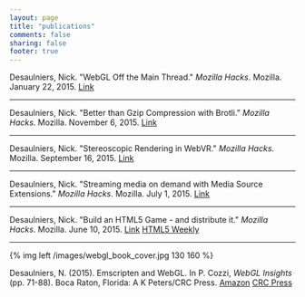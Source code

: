 ```yaml
---
layout: page
title: "publications"
comments: false
sharing: false
footer: true
---
```


Desaulniers, Nick. "WebGL Off the Main Thread." *Mozilla Hacks*. Mozilla. January 22, 2015. [Link](https://hacks.mozilla.org/2016/01/webgl-off-the-main-thread/)

---

Desaulniers, Nick. "Better than Gzip Compression with Brotli." *Mozilla Hacks*. Mozilla. November 6, 2015. [Link](https://hacks.mozilla.org/2015/11/better-than-gzip-compression-with-brotli/)

---

Desaulniers, Nick. "Stereoscopic Rendering in WebVR." *Mozilla Hacks*. Mozilla. September 16, 2015. [Link](https://hacks.mozilla.org/2015/09/stereoscopic-rendering-in-webvr/)

---

Desaulniers, Nick. "Streaming media on demand with Media Source Extensions." *Mozilla Hacks*. Mozilla. July 1, 2015. [Link](https://hacks.mozilla.org/2015/07/streaming-media-on-demand-with-media-source-extensions/)

---

Desaulniers, Nick. "Build an HTML5 Game - and distribute it." *Mozilla Hacks*. Mozilla. June 10, 2015. [Link](https://hacks.mozilla.org/2015/06/build-an-html5-game-and-distribute-it/) [HTML5 Weekly](http://html5weekly.com/issues/193)

---

{% img left /images/webgl_book_cover.jpg 130 160 %}

Desaulniers, N. (2015). Emscripten and WebGL. In P. Cozzi, *WebGL Insights*
(pp. 71-88). Boca Raton, Florida: A K Peters/CRC Press. [Amazon](http://www.amazon.com/WebGL-Insights-Patrick-Cozzi/dp/1498716075/) [CRC Press](https://www.crcpress.com/product/isbn/9781498716079)

